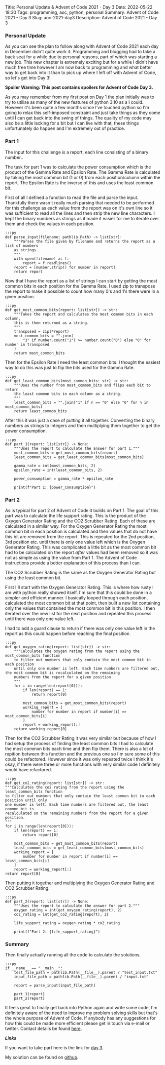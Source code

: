 Title: Personal Update & Advent of Code 2021 - Day 3
Date: 2022-05-22 18:30
Tags: programming, aoc, python, personal
Summary: Advent of Code 2021 - Day 3
Slug: aoc-2021-day3
Description: Advent of Code 2021 - Day 3

### Personal Update

As you can see the plan to follow along with Advent of Code 2021 each day in December didn't quite work it. Programming and blogging had to take a back seat for a while due to personal reasons, part of which was starting a new job.
This new chapter is extremely exciting but for a while I didn't have much free time however I am now back to programming and what better way to get back into it than to pick up where I left off with Advent of Code, so let's
get into Day 3!

**Spoiler Warning: This post contains spoilers for Advent of Code Day 3.**

As you may remember from my [first post]({filename}/Programming/aoc-2021-day1.md) on Day 1 the plan initially was to try to utilise as many of the new features of python 3.10 as a I could. However it's been quite a few months
since I've touched python so I'm going to relax this self-imposed constraint and just take things as they come until I can get back into the swing of things. The quality of my code may also be a little lacking for a bit but I can
live with that, these things unfortunately do happen and I'm extremely out of practice.

### Part 1

The input for this challenge is a report, each line consisting of a binary number..

The task for part 1 was to calculate the power consumption which is the product of the Gamma Rate and Epsilon Rate. The Gamma Rate is calculated by taking the most common bit (1 or 0) from each position/column within the report. The Epsilon Rate is the inverse of this and uses the least common bit.

First of all I defined a function to read the file and parse the input. Thankfully there wasn't really much parsing that needed to be performed for this challenge as each value from the report was on it's own line so it was sufficient to read all the lines and then strip the new line characters. I kept the binary numbers as strings as it made it easier for me to iterate over them and check the values in each position.

    :::py
    def parse_input(filename: pathlib.Path) -> list[str]:
        """Parses the file given by filename and returns the report as a list of numbers
        as strings.
        """
        with open(filename) as f:
            report = f.readlines()
        report = [number.strip() for number in report]
        return report

Now that I have the report as a list of strings I can start by getting the most common bits in each position for the Gamma Rate. I used zip to transpose the report to make it possible to count how many 0's and 1's there were in a given position.

    :::py
    def get_most_common_bits(report: list[str]) -> str:
        """Takes the report and calculates the most common bits in each column,
        this is then returned as a string.
        """
        transposed = zip(*report)
        most_common_bits = "".join(
            "1" if number.count("1") >= number.count("0") else "0" for number in transposed
        )
        return most_common_bits

Then for the Epsilon Rate I need the least common bits. I thought the easiest way to do this was just to flip the bits used for the Gamma Rate.

    :::py
    def get_least_common_bits(most_common_bits: str) -> str:
        """Uses the number from most_common_bits and flips each bit to return
        the least common bits in each column as a string.
        """
        least_common_bits = "".join("1" if n == "0" else "0" for n in most_common_bits)
        return least_common_bits

After this it was just a case of putting it all together. Converting the binary numbers as strings to integers and then multiplying them together to get the power consumption.

    :::py
    def part_1(report: list[str]) -> None:
        """Uses the report to calculate the answer for part 1."""
        most_common_bits = get_most_common_bits(report)
        least_common_bits = get_least_common_bits(most_common_bits)

        gamma_rate = int(most_common_bits, 2)
        epsilon_rate = int(least_common_bits, 2)

        power_consumption = gamma_rate * epsilon_rate

        print(f"Part 1: {power_consumption}")

### Part 2

As is typical for part 2 of Advent of Code it builds on Part 1. The goal of this part was to calculate the life support rating. This is the product of the Oxygen Generator Rating and the CO2 Scrubber Rating.
Each of these are calculated in a similar way. For the Oxygen Generator Rating the most common bit in each position is calculated and then values that do not have this bit are removed from the report. This is repeated for the 2nd position, 3rd position etc. until there is only one value left which is the Oxygen Generator Rating. This was complicated a little bit as the most common bit had to be calculated on the report *after* values had been removed so it was not as simple as using the value from Part 1. The Advent of Code instructions provide a better explanation of this process than I can.

The CO2 Scrubber Rating is the same as the Oxygen Generator Rating but using the least common bit.

First I'll start with the Oxygen Generator Rating. This is where how rusty I am with python really showed itself. I'm sure that this could be done in a simpler and efficient manner. I basically looped through each position, calculated the most common bit at that point, then built a new list containing only the values that contained the most common bit in this position. I then iterated over the new list for the next position and repeated this process until there was only one value left.

I had to add a guard clause to return if there was only one value left in the report as this could happen before reaching the final position.

    :::py
    def get_oxygen_rating(report: list[str]) -> str:
        """Calculates the oxygen rating from the report using the most_common_bits function
        to filter out numbers that only contain the most common bit in each position
        until only one number is left. Each time numbers are filtered out, the most common bit is recalculated on the remaining
        numbers from the report for a given position.
        """
        for i in range(len(report[0])):
            if len(report) == 1:
                return report[0]

            most_common_bits = get_most_common_bits(report)
            working_report = [
                number for number in report if number[i] == most_common_bits[i]
            ]
            report = working_report[:]
        return working_report[0]

Then for the CO2 Scrubber Rating it was very similar but because of how I had setup the process of finding the least common bits I had to calculate the most common bits each time and then flip them. There is also a lot of repition between this function and the previous one so I'm sure some of this could be refactored. However since it was only repeated twice I think it's okay, if there were three or more functions with very similar code I definitely would have refactored.

    :::py
    def get_co2_rating(report: list[str]) -> str:
    """Calculates the co2 rating from the report using the least_common_bits function
    to filter out numbers that only contain the least common bit in each position until only
    one number is left. Each time numbers are filtered out, the least common bit is
    recalculated on the remaining numbers from the report for a given position.
    """
    for i in range(len(report[0])):
        if len(report) == 1:
            return report[0]

        most_common_bits = get_most_common_bits(report)
        least_common_bits = get_least_common_bits(most_common_bits)
        working_report = [
            number for number in report if number[i] == least_common_bits[i]
        ]
        report = working_report[:]
    return report[0]

Then putting it together and multiplying the Oxygen Generator Rating and CO2 Scrubber Rating.

    :::py
    def part_2(report: list[str]) -> None:
        """Uses the report to calculate the answer for part 2."""
        oxygen_rating = int(get_oxygen_rating(report), 2)
        co2_rating = int(get_co2_rating(report), 2)

        life_support_rating = oxygen_rating * co2_rating

        print(f"Part 2: {life_support_rating}")

### Summary 

Then finally actually running all the code to calculate the solutions.

    :::py
    if __name__ == "__main__":
        test_file_path = pathlib.Path(__file__).parent / "test_input.txt"
        input_file_path = pathlib.Path(__file__).parent / "input.txt"

        report = parse_input(input_file_path)

        part_1(report)
        part_2(report)

It feels great to finally get back into Python again and write some code, I'm definitely aware of the need to improve my problem solving skills but that's the whole purpose of Advent of Code. If anybody has any suggestions for how this could be made more efficient please get in touch via e-mail or twitter. Contact details be found [here]({filename}/pages/about.md).

***Links***

If you want to take part here is the link for [day 3](https://adventofcode.com/2021/day/3).

My solution can be found on [github](https://github.com/rosswf/AdventOfCode2021/blob/main/day3/solution.py).